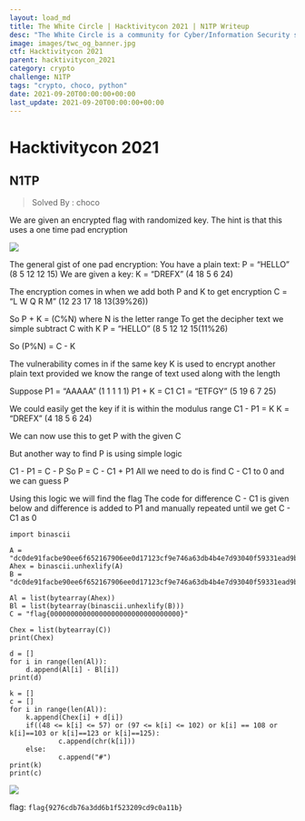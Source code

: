 ```yaml
---
layout: load_md
title: The White Circle | Hacktivitycon 2021 | N1TP Writeup
desc: "The White Circle is a community for Cyber/Information Security students, enthusiasts and professionals. You can discuss anything related to Security, share your knowledge with others, get help when you need it and proceed further in your journey with amazing people from all over the world."
image: images/twc_og_banner.jpg
ctf: Hacktivitycon 2021
parent: hacktivitycon_2021
category: crypto
challenge: N1TP
tags: "crypto, choco, python"
date: 2021-09-20T00:00:00+00:00
last_update: 2021-09-20T00:00:00+00:00
---
```


<h1 class="heading card-title white-text">Hacktivitycon 2021</h1>

## N1TP
> Solved By : choco

We are given an encrypted flag with randomized key.
The hint is that this uses a one time pad encryption

![](https://i.imgur.com/vxsQdmu.png)


The general gist of one pad encryption:
You have a plain text: P = “HELLO” (8 5 12 12 15)
We are given a key: K = “DREFX” (4 18 5 6 24)

The encryption comes in when we add both P and K to get encryption C = “L W Q R M” (12 23 17 18 13(39%26))

So P + K = (C%N) where N is the letter range
To get the decipher text we simple subtract C with K
P = “HELLO” (8 5 12 12 15(11%26)

So (P%N) = C - K

The vulnerability comes in if the same key K is used to encrypt another plain text provided we know the range of text used along with the length

Suppose P1 = “AAAAA” (1 1 1 1 1)
P1 + K = C1
C1 = “ETFGY” (5 19 6 7 25)

We could easily get the key if it is within the modulus range
C1 - P1 = K
K = “DREFX” (4 18 5 6 24)

We can now use this to get P with the given C

But another way to find P is using simple logic

C1 - P1 = C - P
So P = C - C1 + P1
All we need to do is 
find C - C1 to 0 and we can guess P 

Using this logic we will find the flag 
The code for difference C - C1 is given below and difference is added to P1
and manually repeated until we get C - C1 as 0


    import binascii
    
    A = "dc0de91facbe90ee6f652167906ee0d17123cf9e746a63db4b4e7d93040f59331ead9be0b2fe"
    Ahex = binascii.unhexlify(A) 
    B = "dc0de91facbe90ee6f652167906ee0d17123cf9e746a63db4b4e7d93040f59331ead9be0b2fe"
    
    Al = list(bytearray(Ahex))
    Bl = list(bytearray(binascii.unhexlify(B)))
    C = "flag{00000000000000000000000000000000}"
    
    Chex = list(bytearray(C))
    print(Chex)
    
    d = []
    for i in range(len(Al)):
        d.append(Al[i] - Bl[i])
    print(d)
    
    k = []
    c = []
    for i in range(len(Al)):
        k.append(Chex[i] + d[i])
        if((48 <= k[i] <= 57) or (97 <= k[i] <= 102) or k[i] == 108 or k[i]==103 or k[i]==123 or k[i]==125):
                c.append(chr(k[i]))
        else:
                c.append("#")
    print(k)
    print(c)


![](https://i.imgur.com/LIE6yxg.png)


flag: `flag{9276cdb76a3dd6b1f523209cd9c0a11b}`
